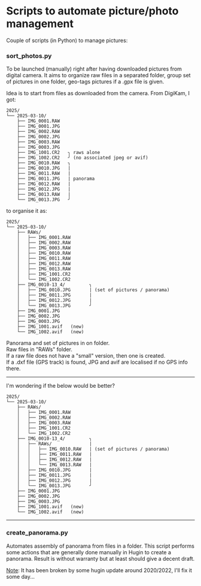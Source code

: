 # Scripts to automate picture/photo management

Couple of scripts (in Python) to manage pictures:

### sort_photos.py

To be launched (manually) right after having downloaded pictures from digital camera.
It aims to organize raw files in a separated folder, group set of pictures in one folder,
geo-tags pictures if a .gpx file is given.

Idea is to start from files as downloaded from the camera. From DigiKam, I got:
```
2025/
└── 2025-03-10/
    ├── IMG_0001.RAW
    ├── IMG_0001.JPG
    ├── IMG_0002.RAW
    ├── IMG_0002.JPG
    ├── IMG_0003.RAW
    ├── IMG_0003.JPG
    ├── IMG_1001.CR2   ╮ raws alone
    ├── IMG_1002.CR2   ╯ (no associated jpeg or avif)
    ├── IMG_0010.RAW   ╮
    ├── IMG_0010.JPG   |
    ├── IMG_0011.RAW   |
    ├── IMG_0011.JPG   | panorama
    ├── IMG_0012.RAW   |
    ├── IMG_0012.JPG   |
    ├── IMG_0013.RAW   |
    └── IMG_0013.JPG   ╯
```

to organise it as:

```
2025/
└── 2025-03-10/
    ├── RAWs/
    │   ├── IMG_0001.RAW
    │   ├── IMG_0002.RAW
    │   ├── IMG_0003.RAW
    │   ├── IMG_0010.RAW
    │   ├── IMG_0011.RAW
    │   ├── IMG_0012.RAW
    │   ├── IMG_0013.RAW
    │   ├── IMG_1001.CR2
    │   └── IMG_1002.CR2
    ├── IMG_0010-13_4/         ╮
    │   ├── IMG_0010.JPG       | (set of pictures / panorama)
    │   ├── IMG_0011.JPG       |
    │   ├── IMG_0012.JPG       |
    │   └── IMG_0013.JPG       ╯
    ├── IMG_0001.JPG
    ├── IMG_0002.JPG
    ├── IMG_0003.JPG
    ├── IMG_1001.avif   (new)
    └── IMG_1002.avif   (new)
```

Panorama and set of pictures in on folder.  
Raw files in "RAWs" folder.  
If a raw file does not have a "small" version, then one is created.  
If a .dxf file (GPS track) is found, JPG and avif are localised if no GPS info there.

---
I'm wondering if the below would be better?
```
2025/
└── 2025-03-10/
    ├── RAWs/
    │   ├── IMG_0001.RAW
    │   ├── IMG_0002.RAW
    │   ├── IMG_0003.RAW
    │   ├── IMG_1001.CR2
    │   └── IMG_1002.CR2
    ├── IMG_0010-13_4/         ╮
    │   ├── RAWs/              |
    │   │   ├── IMG_0010.RAW   | (set of pictures / panorama)
    │   │   ├── IMG_0011.RAW   |
    │   │   ├── IMG_0012.RAW   |
    │   │   └── IMG_0013.RAW   |
    │   ├── IMG_0010.JPG       |
    │   ├── IMG_0011.JPG       |
    │   ├── IMG_0012.JPG       |
    │   └── IMG_0013.JPG       ╯
    ├── IMG_0001.JPG
    ├── IMG_0002.JPG
    ├── IMG_0003.JPG
    ├── IMG_1001.avif   (new)
    └── IMG_1002.avif   (new)
```
---

### create_panorama.py

Automates assembly of panorama from files in a folder.
This script performs some actions that are generally done manually in Hugin to create a panorama.
Result is without warranty but at least should give a decent draft.

<u>Note</u>: It has been broken by some hugin update around 2020/2022, I'll fix it some day... 
